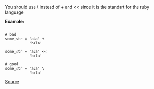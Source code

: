You should use \ instead of + and << since it is the standart for the ruby language

**Example:**

```

# bad
some_str = 'ala' +
           'bala'

some_str = 'ala' <<
           'bala'

# good
some_str = 'ala' \
           'bala'
```

[Source](http://www.rubydoc.info/gems/rubocop/RuboCop/Cop/Style/LineEndConcatenation)